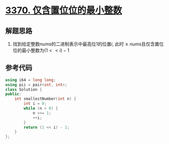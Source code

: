 # [3370. 仅含置位位的最小整数](https://leetcode.cn/problems/smallest-number-with-all-set-bits/)

## 解题思路

1. 找到给定整数$nums$的二进制表示中最高位$1$的位置$i$, 此时$\ge nums$且仅含置位位的最小整数为$(1 << i) - 1$

## 参考代码


```cpp
using i64 = long long;
using pii = pair<int, int>;
class Solution {
public:
    int smallestNumber(int n) {
        int i = 0;
        while (n > 0) {
            n >>= 1;
            ++i;
        }
        return (1 << i) - 1;
    }
};

```
